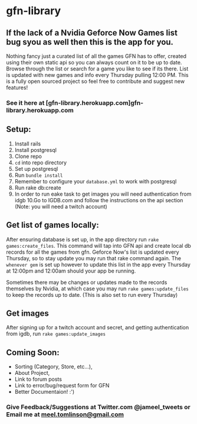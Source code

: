 # gfn-library
## If the lack of a Nvidia Geforce Now Games list bug syou as well then this is the app for you.

Nothing fancy just a curated list of all the games GFN has to offer, created using their own static api so you can always count on it to be up to date.
Browse through the list or search for a game you like to see if its there. List is updated with new games and info every Thursday pulling 12:00 PM.
This is a fully open sourced project so feel free to contribute and suggest new features!

### See it here at [gfn-library.herokuapp.com]gfn-library.herokuapp.com

## Setup: 
1. Install rails
2. Install postgresql
3. Clone repo
4. `cd` into repo directory
5. Set up postgresql
6. Run `bundle install` 
7. Remember to configure your `database.yml` to work with postgresql
8. Run rake db:create
9. In order to run eake task to get images you will need authentication from idgb
10.Go to IGDB.com and follow the instructions on the api section (Note: you will need a twitch account)

## Get list of games locally:
After ensuring database is set up, in the app directory run `rake games:create_files`.
This command will tap into GFN api and create local db records for all the games from gfn.
Geforce Now's list is updated every Thursday, so to stay update you may run that rake command again.
The `whenever gem` is set up however to update this list in the app every Thursday at 12:00pm and 12:00am should your app be running.

Sometimes there may be changes or updates made to the records themselves by Nvidia, at which case you may run `rake games:update_files` to keep
the records up to date. (This is also set to run every Thursday)

## Get images
After signing up for a twitch account and secret, and getting authentication from igdb, run `rake games:update_images`



## Coming Soon:

- Sorting (Category, Store, etc...), 
- About Project, 
- Link to forum posts
- Link to error/bug/request form for GFN
- Better Documentaion! :')


### Give Feedback/Suggestions at Twitter.com @jameel_tweets or Email me at meel.tomlinson@gmail.com


 

